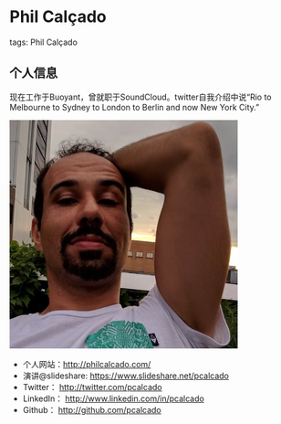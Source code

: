 # Phil Calçado

tags: Phil Calçado

## 个人信息

现在工作于Buoyant，曾就职于SoundCloud。twitter自我介绍中说“Rio to Melbourne to Sydney to London to Berlin and now New York City.”

![](images/phil_calcado_2.jpg)

- 个人网站：http://philcalcado.com/
- 演讲@slideshare: https://www.slideshare.net/pcalcado
- Twitter： http://twitter.com/pcalcado
- LinkedIn： http://www.linkedin.com/in/pcalcado
- Github： http://github.com/pcalcado